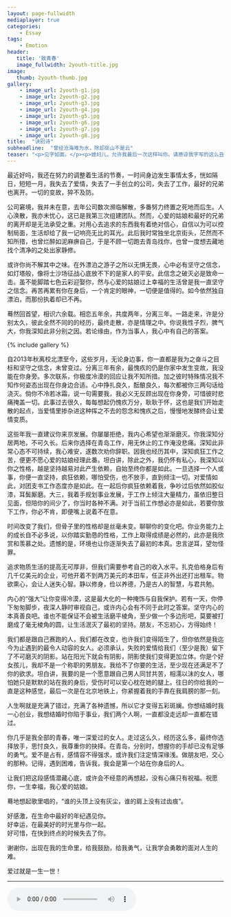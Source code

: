 ```yaml
---
layout: page-fullwidth
mediaplayer: true
categories:
    - Essay
tags:
    - Emotion
header:
   title: '致青春'
   image_fullwidth: 2youth-title.jpg
image:
   thumb: 2youth-thumb.jpg
gallery:
    - image_url: 2youth-g1.jpg
    - image_url: 2youth-g2.jpg
    - image_url: 2youth-g3.jpg
    - image_url: 2youth-g4.jpg
    - image_url: 2youth-g5.jpg
    - image_url: 2youth-g6.jpg
    - image_url: 2youth-g7.jpg
    - image_url: 2youth-g8.jpg
title:  "诀别诗"
subheadline:  "曾经沧海难为水，除却巫山不是云"
teaser: "<p>见字如面。</p><p>媳妇儿，允许我最后一次这样叫你。请原谅我字写的这么丑，久不提笔。这是我第一次给你写信恐怕也是最后一次了。可惜上次给你写的情书还没完成，时间就来到了分别的这一天。</p>"
---
```


最近好吗，我还在努力的调整着生活的节奏，一时间身边发生事情太多，恍如隔日，短短一月，我失去了爱情，失去了一手创立的公司，失去了工作，最好的兄弟也离开。一切的变故，猝不及防。

公司窘境，我并未在意，去年公司数次濒临解散，多番努力终置之死地而后生。人心涣散，我亦未忧心，这已是我第三次组建团队。然而，心爱的姑娘和最好的兄弟的离开却是无法承受之重。对用心去追求的东西我有着绝对信心，自信以为可以控制局面，生活却给了我一记响亮无比的耳光。此后我时常独坐北京街头，茫然而不知所措，也曾烂醉如泥麻痹自己，于是不顾一切跑去青岛找你，也曾一度想去藏地找个清净的之处出家静修。

或许你尚不解其中之味。在外漂泊之游子之所以无惧无畏，心中必有坚守之信念，如灯塔般，像将士沙场征战心底放不下的是家人的平安。此信念之破灭必是致命一击。虽不能脚踏七色云彩迎娶你，然与心爱的姑娘过上幸福的生活曾是我一直坚守之信念。再苦再累有你在身后，一个肯定的眼神，一切便是值得的。如今依然独自漂泊，而那份执着却已不再。

蓦然回首望，相识六余载。相恋五年余，共度两年，分离三年。一路走来，许是分别太久，彼此全然不同的的经历，最终走散，亦是情理之中。你说我性子烈，脾气大，你我深知此非分别之因。若论缘由，作为当事人，我心中有自己的答案。

{% include gallery %}

自2013年秋离校北漂至今，这些岁月，无论身边事，你一直都是我为之奋斗之目标和坚守之信念，未曾变过。分离三年有余，最愧疚的仍是你家中发生变故，我没能在你身旁。多次联系，你极度冷漠的回应让我不知所措。加之彼时特殊情况我不知作何姿态出现在你身边合适。心中挣扎良久，酝酿良久，每次都被你三两句话给浇灭。倘你不冷若冰霜，说一句需要我，我必义无反顾出现在你身旁，可惜彼时悲痛掩盖一切。此事过去很久，每每想起仍愧疚万分，耿耿于怀，这也是我们开始走散的起点，当爱情里掺杂进这种挥之不去的怨念和愧疚之后，慢慢地发酵终会让爱情变质。

这些年我一直建议你来京发展。你屡屡拒绝，我内心希望也渐渐磨灭。你我深知分居两地，不可久长。后来你选择在青岛工作，用无休止的工作淹没悲痛。深知此非常心态不可持续，我心难安，遂数次劝你辞职。因我也经历其中，深知疯狂工作之苦，便更不愿心爱的姑娘经理此番。坦白讲，除此之外，我仍怀有私心，我深知以你之性格，越是坚持越易对此产生依赖，自始至终你都是如此。一旦选择一个人或事，你便一直坚持，疯狂依赖，哪怕受伤，也不放手，直到倾注一切。对爱情如此，对团支书工作态度亦是如此。在一起后你疯狂依赖着我，争吵过后依然如胶似漆，耳鬓厮磨。大三，我着手规划事业发展，于工作上倾注大量精力，虽依旧整日见面，但陪你的间少了，你当时各种不满。对于当前工作想必亦是如此，若要你放下工作，你必不肯，即便嘴上说着不在意。

时间改变了我们，但骨子里的性格却是丝毫未变。聊聊你的变化吧。你业务能力上的成长自不必多说，以你踏实勤恳的性格，工作上取得成绩是必然的，此亦是我欣赏和羡慕之处。遗憾的是，环境也让你逐渐失去了最初的本真。忠言逆耳，望勿怪罪。

追求物质生活的提高无可厚非，但我们需要参考自己的收入水平。扎克伯格身后有几千亿美元的企业，可他开着不到两万美元的本田车，任正非外出还打出租车。物欲熏心，会让人迷失心智。静以修身，俭以养德，乃是古人的智慧，与君共勉。

内心的“强大”让你变得冷漠，这是最大化的一种掩饰与自我保护。若有一天，你停下匆匆脚步，夜深人静时审视自己，或许内心会有不同于此时之答案。坚守内心的本真善良吧。谁也不能保证不会被生活磨平棱角，至少做一个多边形吧，莫要被打磨成了毫无棱角的圆，让生活泯灭了最初的坚持。朋友，不忘初心，方得始终！

我们都是跟自己赛跑的人，我们都在改变，也许我们变得陌生了，但你依然是我迄今为止遇到的最令人动容的女人。必须承认，失败的爱情给我们（至少是我）留下了不可磨灭的阴影。站在阳光下就会有阴影，阴影使我们变得更加立体。你是个好女孩儿，我却不是一个称职的男朋友。我给不了你要的生活，至少现在还满足不了你的欲求。坦白讲，我要的是一个愿意跟自己男人同甘共苦，相濡以沫的女人，哪怕她只是默默的站在我的身后，受伤时可以安心枕在她的腿上。往日的你给我的一直是这种感觉，最后一次是在北京地铁上，你紧握着我的手靠在我肩膀的那一刻。

人生啊就是充满了错过，充满了各种遗憾，所以它才变得五彩斑斓。你想结婚时我一心创业，我想结婚时你陷于事业，我们两个人啊，一直都没走远却一直都在错过。

你几乎是我全部的青春，唯一深爱过的女人。走过这么久，经历这么多，最终你选择放手，思忖良久，我尊重你的抉择。在青岛，分别时，想握你的手却已没有足够的勇气。爱不是占有，感情容不得强求，或许我们注定情深缘浅。做朋友吧，交心的那种。记得，遇到困难，告诉我，我会是第一个站在你身后的人。

让我们把这段感情潜藏心底，或许会不经意的再想起，没有心痛只有祝福。祝愿你，一生幸福，我心爱的姑娘。

蓦地想起歌里唱的，“谁的头顶上没有灰尘，谁的肩上没有过齿痕”。

好感激，在生命中最好的年纪遇见你。<br>
好幸运，在最美好的时光里与你一起。<br>
好可惜，在快到终点的时候失去了你。

谢谢你，出现在我的生命里，给我鼓励，给我勇气，让我学会勇敢的面对人生的难。
	
爱过就是一生一世！

---

<audio src="{{site.urlbgm}}love4wholelife.mp3" type="audio/mp3" autoplay loop controls></audio>
